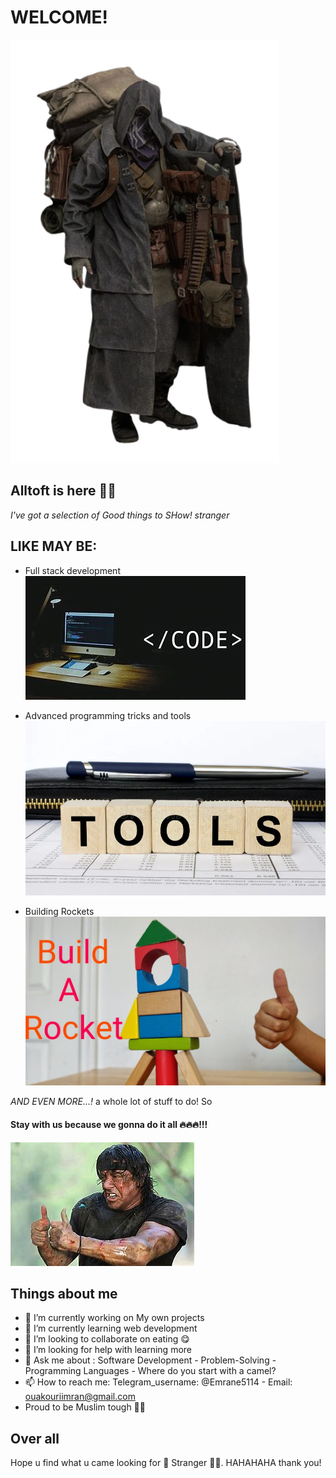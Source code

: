 # WELCOME!
![alt text](download.png)

## Alltoft is here 🐱‍👤

*I've got a selection of Good things to SHow! stranger*

## LIKE MAY BE:

- Full stack development
![Full stack development](download.jpg)

- Advanced programming tricks and tools
![alt text](word-tools-written-wooden-cube-pen-wallet-193233791.webp)

- Building Rockets
![alt text](maxresdefault.jpg)

*AND EVEN MORE...!*
a whole lot of stuff to do! So
#### Stay with us because we gonna do it all 🔥🔥🔥!!!

![alt text](OIP.jpg)


## Things about me
- 🔭 I’m currently working on My own projects
- 🌱 I’m currently learning web development
- 👯 I’m looking to collaborate on eating 😋
- 🤔 I’m looking for help with learning more
- 💬 Ask me about : Software Development - Problem-Solving - Programming Languages - Where do you start with a camel?
- 📫 How to reach me: Telegram_username: @Emrane5114 - Email: ouakouriimran@gmail.com
- Proud to be Muslim tough 👳‍♂️

## Over all
Hope u find what u came looking for 🤗 Stranger 🐱‍👤.
HAHAHAHA thank you!
